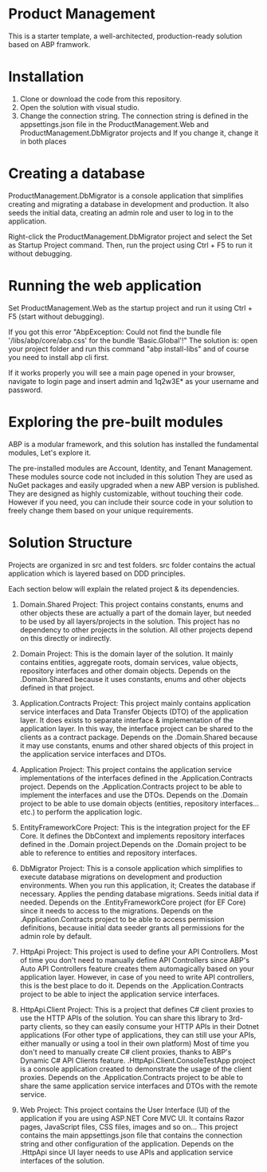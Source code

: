 # Product Management
This is a starter template, a well-architected, production-ready solution based on ABP framwork.

# Installation
1. Clone or download the code from this repository.
2. Open the solution with visual studio.
3. Change the connection string. The connection string is defined in the appsettings.json file 
in the ProductManagement.Web and ProductManagement.DbMigrator projects and If you change it, change it in both places

# Creating a database
ProductManagement.DbMigrator is a console application that simplifies creating and migrating a database in development
and production. It also seeds the initial data, creating an admin role and user to log in to the application.

Right-click the ProductManagement.DbMigrator project and select the 
Set as Startup Project command. Then, run the project using Ctrl + F5 to run it 
without debugging.

# Running the web application
Set ProductManagement.Web as the startup project and run it using Ctrl + F5 (start 
without debugging).

If you got this error "AbpException: Could not find the bundle file '/libs/abp/core/abp.css' for the bundle 'Basic.Global'!"
The solution is: open your project folder and run this command "abp install-libs" and of course you need to install abp cli first. 

If it works properly you will see a main page opened in your browser, navigate to login page and insert admin and 1q2w3E* as your username and password.

# Exploring the pre-built modules
ABP is a modular framework, and this solution has installed the fundamental modules, Let's explore it.

The pre-installed modules are Account, Identity, and Tenant Management. These modules source code not included in this solution They are used as NuGet packages and easily upgraded 
when a new ABP version is published. They are designed as highly customizable, without touching their code. However if you need, you can include their source code in your 
solution to freely change them based on your unique requirements.

# Solution Structure
Projects are organized in src and test folders. src folder contains the actual application which is layered based on DDD principles.

Each section below will explain the related project & its dependencies.
1. Domain.Shared Project:
This project contains constants, enums and other objects these are actually a part of the domain layer, but needed to be used by all layers/projects in the solution.
This project has no dependency to other projects in the solution. All other projects depend on this directly or indirectly.

2. Domain Project:
This is the domain layer of the solution. It mainly contains entities, aggregate roots, domain services, value objects, repository interfaces and other domain objects. Depends on the .Domain.Shared because it uses constants, enums and other objects defined in that project.

3. Application.Contracts Project: 
This project mainly contains application service interfaces and Data Transfer Objects (DTO) of the application layer. It does exists to separate interface & implementation of the application layer. In this way, the interface project can be shared to the clients as a contract package. Depends on the .Domain.Shared because it may use constants, enums and other shared objects of this project in the application service interfaces and DTOs.

4. Application Project: 
This project contains the application service implementations of the interfaces defined in the .Application.Contracts project.
Depends on the .Application.Contracts project to be able to implement the interfaces and use the DTOs.
Depends on the .Domain project to be able to use domain objects (entities, repository interfaces... etc.) to perform the application logic.

5. EntityFrameworkCore Project: 
This is the integration project for the EF Core. It defines the DbContext and implements repository interfaces defined in the .Domain project.Depends on the .Domain project to be able to reference to entities and repository interfaces.

6. DbMigrator Project:
This is a console application which simplifies to execute database migrations on development and production environments. When you run this application, it;
Creates the database if necessary.
Applies the pending database migrations.
Seeds initial data if needed.
Depends on the .EntityFrameworkCore project (for EF Core) since it needs to access to the migrations.
Depends on the .Application.Contracts project to be able to access permission definitions, because initial data seeder grants all permissions for the admin role by default.

7. HttpApi Project: This project is used to define your API Controllers. Most of time you don't need to manually define API Controllers since ABP's Auto API Controllers feature creates them automagically based on your application layer. However, in case of you need to write API controllers, this is the best place to do it. Depends on the .Application.Contracts project to be able to inject the application service interfaces.

8. HttpApi.Client Project: This is a project that defines C# client proxies to use the HTTP APIs of the solution. You can share this library to 3rd-party clients, so they can easily consume your HTTP APIs in their Dotnet applications (For other type of applications, they can still use your APIs, either manually or using a tool in their own platform) Most of time you don't need to manually create C# client proxies, thanks to ABP's Dynamic C# API Clients feature. .HttpApi.Client.ConsoleTestApp project is a console application created to demonstrate the usage of the client proxies. Depends on the .Application.Contracts project to be able to share the same application service interfaces and DTOs with the remote service.

9. Web Project:
This project contains the User Interface (UI) of the application if you are using ASP.NET Core MVC UI. It contains Razor pages, JavaScript files, CSS files, images and so on... This project contains the main appsettings.json file that contains the connection string and other configuration of the application. Depends on the .HttpApi since UI layer needs to use APIs and application service interfaces of the solution.
